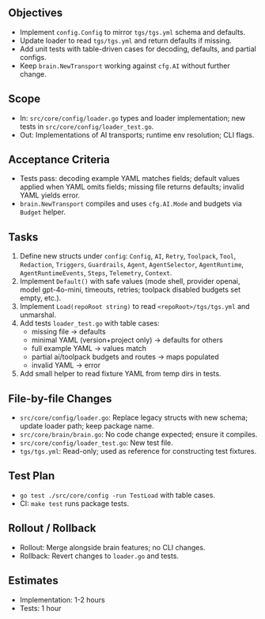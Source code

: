 ## Objectives
- Implement `config.Config` to mirror `tgs/tgs.yml` schema and defaults.
- Update loader to read `tgs/tgs.yml` and return defaults if missing.
- Add unit tests with table-driven cases for decoding, defaults, and partial configs.
- Keep `brain.NewTransport` working against `cfg.AI` without further change.

## Scope
- In: `src/core/config/loader.go` types and loader implementation; new tests in `src/core/config/loader_test.go`.
- Out: Implementations of AI transports; runtime env resolution; CLI flags.

## Acceptance Criteria
- Tests pass: decoding example YAML matches fields; default values applied when YAML omits fields; missing file returns defaults; invalid YAML yields error.
- `brain.NewTransport` compiles and uses `cfg.AI.Mode` and budgets via `Budget` helper.

## Tasks
1. Define new structs under `config`: `Config`, `AI`, `Retry`, `Toolpack`, `Tool`, `Redaction`, `Triggers`, `Guardrails`, `Agent`, `AgentSelector`, `AgentRuntime`, `AgentRuntimeEvents`, `Steps`, `Telemetry`, `Context`.
2. Implement `Default()` with safe values (mode shell, provider openai, model gpt-4o-mini, timeouts, retries; toolpack disabled budgets set empty, etc.).
3. Implement `Load(repoRoot string)` to read `<repoRoot>/tgs/tgs.yml` and unmarshal.
4. Add tests `loader_test.go` with table cases:
   - missing file → defaults
   - minimal YAML (version+project only) → defaults for others
   - full example YAML → values match
   - partial ai/toolpack budgets and routes → maps populated
   - invalid YAML → error
5. Add small helper to read fixture YAML from temp dirs in tests.

## File-by-file Changes
- `src/core/config/loader.go`: Replace legacy structs with new schema; update loader path; keep package name.
- `src/core/brain/brain.go`: No code change expected; ensure it compiles.
- `src/core/config/loader_test.go`: New test file.
- `tgs/tgs.yml`: Read-only; used as reference for constructing test fixtures.

## Test Plan
- `go test ./src/core/config -run TestLoad` with table cases.
- CI: `make test` runs package tests.

## Rollout / Rollback
- Rollout: Merge alongside brain features; no CLI changes.
- Rollback: Revert changes to `loader.go` and tests.

## Estimates
- Implementation: 1-2 hours
- Tests: 1 hour